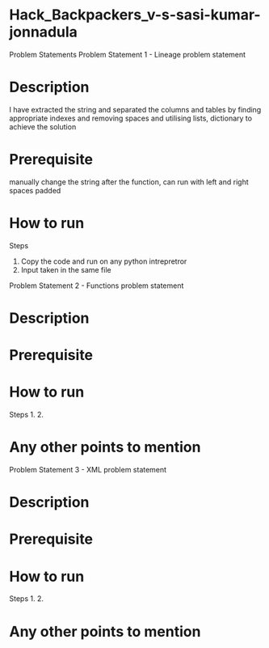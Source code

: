 # Hack_Backpackers_v-s-sasi-kumar-jonnadula

Problem Statements
Problem Statement 1 - Lineage problem statement
# Description
  I have extracted the string and separated the columns and tables by finding appropriate indexes and removing spaces and utilising lists, dictionary to achieve the solution

# Prerequisite
manually change the string after the function, can run with left and right spaces padded

# How to run

Steps
1. Copy the code and run on any python intrepretror
2. Input taken in the same file

Problem Statement 2 - Functions problem statement
# Description
<Write some description for your solution>

# Prerequisite
<Write any prerequisites needed to run your solution>

# How to run
<Write steps to run your solution>
Steps
1.
2.

# Any other points to mention
<Any other points if you want to mention>

Problem Statement 3 - XML problem statement
# Description
<Write some description for your solution>

# Prerequisite
<Write any prerequisites needed to run your solution>

# How to run
<Write steps to run your solution>
Steps
1.
2.

# Any other points to mention
  
<Any other points if you want to mention>
